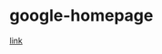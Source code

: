 # google-homepage
[link](http://htmlpreview.github.com/?https://github.com/bartaz/impress.js/blob/master/index.html)
